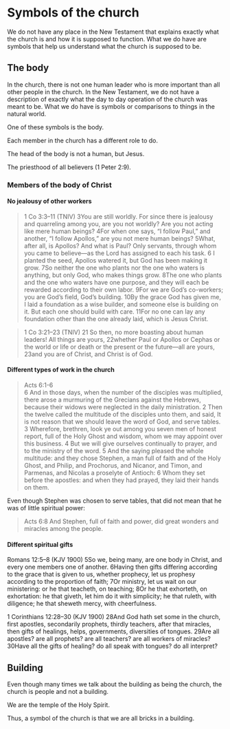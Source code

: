 # Symbols of the church

We do not have any place in the New Testament that explains exactly what the church is and how it is supposed to function. What we do have are symbols that help us understand what the church is supposed to be.

## The body

In the church, there is not one human leader who is more important than all other people in the church. In the New Testament, we do not have a description of exactly what the day to day operation of the church was meant to be. What we do have is symbols or comparisons to things in the natural world.

One of these symbols is the body.

Each member in the church has a different role to do.

The head of the body is not a human, but Jesus.

The priesthood of all believers (1 Peter 2:9).

### Members of the body of Christ

#### No jealousy of other workers

> 1 Co 3:3–11 (TNIV)
> 3You are still worldly. For since there is jealousy and quarreling among you, are you not worldly? Are you not acting like mere human beings? 4For when one says, “I follow Paul,” and another, “I follow Apollos,” are you not mere human beings?
> 5What, after all, is Apollos? And what is Paul? Only servants, through whom you came to believe—as the Lord has assigned to each his task. 6 I planted the seed, Apollos watered it, but God has been making it grow. 7So neither the one who plants nor the one who waters is anything, but only God, who makes things grow. 8The one who plants and the one who waters have one purpose, and they will each be rewarded according to their own labor. 9For we are God’s co-workers; you are God’s field, God’s building.
> 10By the grace God has given me, I laid a foundation as a wise builder, and someone else is building on it. But each one should build with care. 11For no one can lay any foundation other than the one already laid, which is Jesus Christ.

> 1 Co 3:21–23 (TNIV)
> 21 So then, no more boasting about human leaders! All things are yours, 22whether Paul or Apollos or Cephas or the world or life or death or the present or the future—all are yours, 23and you are of Christ, and Christ is of God.

#### Different types of work in the church

> Acts 6:1-6  
> 6 And in those days, when the number of the disciples was multiplied, there arose a murmuring of the Grecians against the Hebrews, because their widows were neglected in the daily ministration.
> 2 Then the twelve called the multitude of the disciples unto them, and said, It is not reason that we should leave the word of God, and serve tables.
> 3 Wherefore, brethren, look ye out among you seven men of honest report, full of the Holy Ghost and wisdom, whom we may appoint over this business.
> 4 But we will give ourselves continually to prayer, and to the ministry of the word.
> 5 And the saying pleased the whole multitude: and they chose Stephen, a man full of faith and of the Holy Ghost, and Philip, and Prochorus, and Nicanor, and Timon, and Parmenas, and Nicolas a proselyte of Antioch:
> 6 Whom they set before the apostles: and when they had prayed, they laid their hands on them.

Even though Stephen was chosen to serve tables, that did not mean that he was of little spiritual power:

> Acts 6:8 And Stephen, full of faith and power, did great wonders and miracles among the people.

#### Different spiritual gifts

Romans 12:5–8 (KJV 1900)
5So we, being many, are one body in Christ, and every one members one of another.
6Having then gifts differing according to the grace that is given to us, whether prophecy, let us prophesy according to the proportion of faith;
7Or ministry, let us wait on our ministering: or he that teacheth, on teaching;
8Or he that exhorteth, on exhortation: he that giveth, let him do it with simplicity; he that ruleth, with diligence; he that sheweth mercy, with cheerfulness.

1 Corinthians 12:28–30 (KJV 1900)
28And God hath set some in the church, first apostles, secondarily prophets, thirdly teachers, after that miracles, then gifts of healings, helps, governments, diversities of tongues.
29Are all apostles? are all prophets? are all teachers? are all workers of miracles?
30Have all the gifts of healing? do all speak with tongues? do all interpret?

## Building

Even though many times we talk about the building as being the church, the church is people and not a building.

We are the temple of the Holy Spirit.

Thus, a symbol of the church is that we are all bricks in a building.
